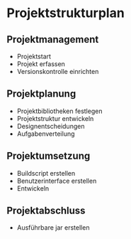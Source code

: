 # Projektstrukturplan

## Projektmanagement

- Projektstart
- Projekt erfassen
- Versionskontrolle einrichten

## Projektplanung

- Projektbibliotheken festlegen
- Projektstruktur entwickeln
- Designentscheidungen
- Aufgabenverteilung

## Projektumsetzung

- Buildscript erstellen
- Benutzerinterface erstellen
- Entwickeln

## Projektabschluss

- Ausführbare jar erstellen